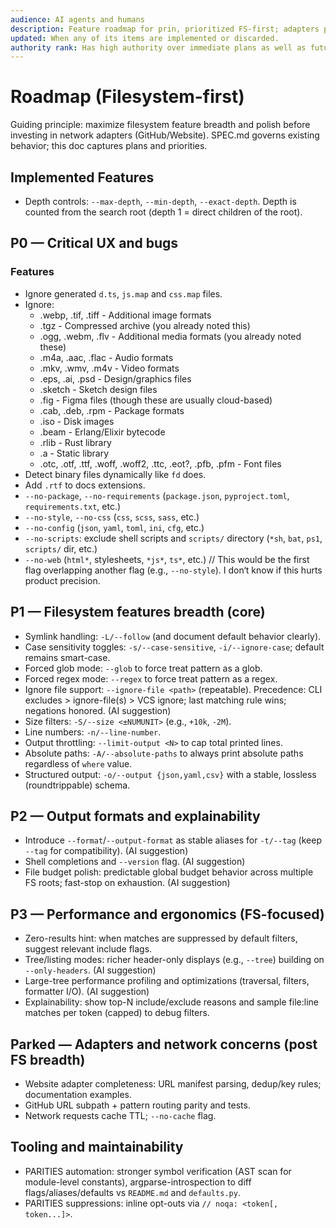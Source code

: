 ```yaml
---
audience: AI agents and humans
description: Feature roadmap for prin, prioritized FS-first; adapters parked for later. Presents what WILL BE (planned features and priorities), whether immediate or long-term.
updated: When any of its items are implemented or discarded.
authority rank: Has high authority over immediate plans as well as future plans. All features start here.
---
```


# Roadmap (Filesystem-first)

Guiding principle: maximize filesystem feature breadth and polish before investing in network adapters (GitHub/Website). SPEC.md governs existing behavior; this doc captures plans and priorities.

## Implemented Features

- Depth controls: `--max-depth`, `--min-depth`, `--exact-depth`. Depth is counted from the search root (depth 1 = direct children of the root).

## P0 — Critical UX and bugs

### Features
- Ignore generated `d.ts`, `js.map` and `css.map` files.
- Ignore:
  * .webp, .tif, .tiff - Additional image formats
  * .tgz - Compressed archive (you already noted this)
  * .ogg, .webm, .flv - Additional media formats (you already noted these)
  * .m4a, .aac, .flac - Audio formats
  * .mkv, .wmv, .m4v - Video formats
  * .eps, .ai, .psd - Design/graphics files
  * .sketch - Sketch design files
  * .fig - Figma files (though these are usually cloud-based)
  * .cab, .deb, .rpm - Package formats
  * .iso - Disk images
  * .beam - Erlang/Elixir bytecode
  * .rlib - Rust library
  * .a - Static library
  * .otc, .otf, .ttf, .woff, .woff2, .ttc, .eot?, .pfb, .pfm - Font files
- Detect binary files dynamically like `fd` does.
- Add `.rtf` to docs extensions.
- `--no-package`, `--no-requirements` (`package.json`, `pyproject.toml`, `requirements.txt`, etc.)
- `--no-style`, `--no-css` (`css`, `scss`, `sass`, etc.)
- `--no-config` (`json`, `yaml`, `toml`, `ini`, `cfg`, etc.)
- `--no-scripts`: exclude shell scripts and `scripts/` directory (`*sh`, `bat`, `ps1`, `scripts/` dir, etc.)
- `--no-web` (`html*`, stylesheets, `*js*`, `ts*`, etc.)  // This would be the first flag overlapping another flag (e.g., `--no-style`). I don‘t know if this hurts product precision.

## P1 — Filesystem features breadth (core)

- Symlink handling: `-L/--follow` (and document default behavior clearly).
- Case sensitivity toggles: `-s/--case-sensitive`, `-i/--ignore-case`; default remains smart-case.
- Forced glob mode: `--glob` to force treat pattern as a glob.
- Forced regex mode: `--regex` to force treat pattern as a regex.
- Ignore file support: `--ignore-file <path>` (repeatable). Precedence: CLI excludes > ignore-file(s) > VCS ignore; last matching rule wins; negations honored. (AI suggestion)
- Size filters: `-S/--size <±NUMUNIT>` (e.g., `+10k`, `-2M`).
- Line numbers: `-n/--line-number`.
- Output throttling: `--limit-output <N>` to cap total printed lines.
- Absolute paths: `-A/--absolute-paths` to always print absolute paths regardless of `where` value.
- Structured output: `-o/--output {json,yaml,csv}` with a stable, lossless (roundtrippable) schema.

## P2 — Output formats and explainability

- Introduce `--format`/`--output-format` as stable aliases for `-t/--tag` (keep `--tag` for compatibility). (AI suggestion)
- Shell completions and `--version` flag. (AI suggestion)
- File budget polish: predictable global budget behavior across multiple FS roots; fast-stop on exhaustion. (AI suggestion)

## P3 — Performance and ergonomics (FS-focused)

- Zero-results hint: when matches are suppressed by default filters, suggest relevant include flags.
- Tree/listing modes: richer header-only displays (e.g., `--tree`) building on `--only-headers`. (AI suggestion)
- Large-tree performance profiling and optimizations (traversal, filters, formatter I/O). (AI suggestion)
- Explainability: show top-N include/exclude reasons and sample file:line matches per token (capped) to debug filters.

## Parked — Adapters and network concerns (post FS breadth)

- Website adapter completeness: URL manifest parsing, dedup/key rules; documentation examples.
- GitHub URL subpath + pattern routing parity and tests.
- Network requests cache TTL; `--no-cache` flag.

## Tooling and maintainability

- PARITIES automation: stronger symbol verification (AST scan for module-level constants), argparse-introspection to diff flags/aliases/defaults vs `README.md` and `defaults.py`.
- PARITIES suppressions: inline opt-outs via `// noqa: <token[, token...]>`.
